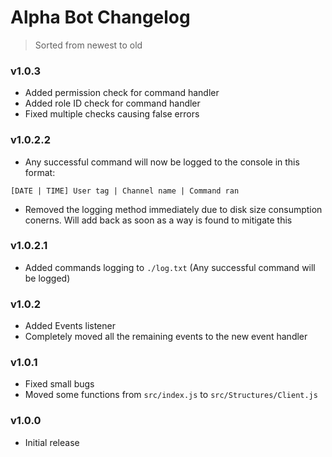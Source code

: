 # Alpha Bot Changelog

> Sorted from newest to old

### v1.0.3
- Added permission check for command handler
- Added role ID check for command handler
- Fixed multiple checks causing false errors

### v1.0.2.2
- Any successful command will now be logged to the console in this format:
```
[DATE | TIME] User tag | Channel name | Command ran
```
- Removed the logging method immediately due to disk size consumption conerns. Will add back as soon as a way is found to mitigate this

### v1.0.2.1
- Added commands logging to `./log.txt` (Any successful command will be logged)

### v1.0.2
- Added Events listener
- Completely moved all the remaining events to the new event handler

### v1.0.1
- Fixed small bugs
- Moved some functions from `src/index.js` to `src/Structures/Client.js`

### v1.0.0
- Initial release
